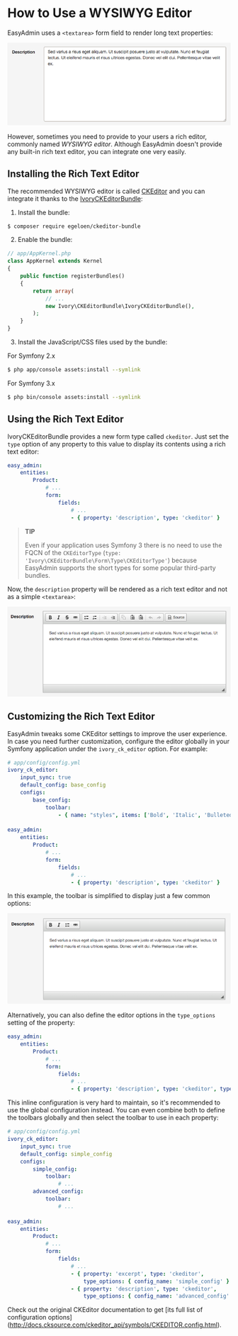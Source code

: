 How to Use a WYSIWYG Editor
===========================

EasyAdmin uses a `<textarea>` form field to render long text properties:

![Default textarea for text elements](../images/wysiwyg/default-textarea.png)

However, sometimes you need to provide to your users a rich editor, commonly
named *WYSIWYG editor*. Although EasyAdmin doesn't provide any built-in rich text
editor, you can integrate one very easily.

Installing the Rich Text Editor
-------------------------------

The recommended WYSIWYG editor is called [CKEditor](http://ckeditor.com/) and
you can integrate it thanks to the [IvoryCKEditorBundle](https://github.com/egeloen/IvoryCKEditorBundle):

1) Install the bundle:

```bash
$ composer require egeloen/ckeditor-bundle
```

2) Enable the bundle:

```php
// app/AppKernel.php
class AppKernel extends Kernel
{
    public function registerBundles()
    {
        return array(
            // ...
            new Ivory\CKEditorBundle\IvoryCKEditorBundle(),
        );
    }
}
```

3) Install the JavaScript/CSS files used by the bundle:

For Symfony 2.x
```bash
$ php app/console assets:install --symlink
```

For Symfony 3.x
```bash
$ php bin/console assets:install --symlink
```

Using the Rich Text Editor
--------------------------

IvoryCKEditorBundle provides a new form type called `ckeditor`. Just set the
`type` option of any property to this value to display its contents using a
rich text editor:

```yaml
easy_admin:
    entities:
        Product:
            # ...
            form:
                fields:
                    # ...
                    - { property: 'description', type: 'ckeditor' }
```

> **TIP**
>
> Even if your application uses Symfony 3 there is no need to use the FQCN of
> the `CKEditorType` (`type: 'Ivory\CKEditorBundle\Form\Type\CKEditorType'`)
> because EasyAdmin supports the short types for some popular third-party bundles.

Now, the `description` property will be rendered as a rich text editor and not as
a simple `<textarea>`:

![Default WYSIWYG editor](../images/wysiwyg/default-wysiwyg.png)

Customizing the Rich Text Editor
--------------------------------

EasyAdmin tweaks some CKEditor settings to improve the user experience. In case
you need further customization, configure the editor globally in your Symfony
application under the `ivory_ck_editor` option. For example:

```yaml
# app/config/config.yml
ivory_ck_editor:
    input_sync: true
    default_config: base_config
    configs:
        base_config:
            toolbar:
                - { name: "styles", items: ['Bold', 'Italic', 'BulletedList', 'Link'] }

easy_admin:
    entities:
        Product:
            # ...
            form:
                fields:
                    # ...
                    - { property: 'description', type: 'ckeditor' }
```

In this example, the toolbar is simplified to display just a few common options:

![Simple WYSIWYG editor](../images/wysiwyg/simple-wysiwyg.png)

Alternatively, you can also define the editor options in the `type_options`
setting of the property:

```yaml
easy_admin:
    entities:
        Product:
            # ...
            form:
                fields:
                    # ...
                    - { property: 'description', type: 'ckeditor', type_options: { 'config': { 'toolbar': [ { name: 'styles', items: ['Bold', 'Italic', 'BulletedList', 'Link'] } ] } } }
```

This inline configuration is very hard to maintain, so it's recommended to use
the global configuration instead. You can even combine both to define the toolbars
globally and then select the toolbar to use in each property:

```yaml
# app/config/config.yml
ivory_ck_editor:
    input_sync: true
    default_config: simple_config
    configs:
        simple_config:
            toolbar:
                # ...
        advanced_config:
            toolbar:
                # ...

easy_admin:
    entities:
        Product:
            # ...
            form:
                fields:
                    # ...
                    - { property: 'excerpt', type: 'ckeditor',
                        type_options: { config_name: 'simple_config' } }
                    - { property: 'description', type: 'ckeditor',
                        type_options: { config_name: 'advanced_config' } }
```

Check out the original CKEditor documentation to get
[its full list of configuration options] (http://docs.cksource.com/ckeditor_api/symbols/CKEDITOR.config.html).
